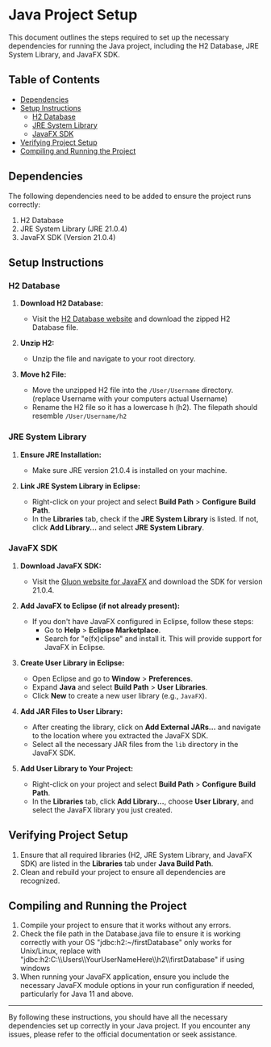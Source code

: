 # Java Project Setup

This document outlines the steps required to set up the necessary dependencies for running the Java project, including the H2 Database, JRE System Library, and JavaFX SDK.

## Table of Contents
- [Dependencies](#dependencies)
- [Setup Instructions](#setup-instructions)
  - [H2 Database](#h2-database)
  - [JRE System Library](#jre-system-library)
  - [JavaFX SDK](#javafx-sdk)
- [Verifying Project Setup](#verifying-project-setup)
- [Compiling and Running the Project](#compiling-and-running-the-project)

## Dependencies
The following dependencies need to be added to ensure the project runs correctly:
1. H2 Database
2. JRE System Library (JRE 21.0.4)
3. JavaFX SDK (Version 21.0.4)

## Setup Instructions

### H2 Database
1. **Download H2 Database:**
   - Visit the [H2 Database website](https://www.h2database.com/html/main.html) and download the zipped H2 Database file.
  
2. **Unzip H2:**
   - Unzip the file and navigate to your root directory.

3. **Move h2 File:**
   - Move the unzipped H2 file into the `/User/Username` directory. (replace Username with your computers actual Username)
   - Rename the H2 file so it has a lowercase h (h2). The filepath should resemble `/User/Username/h2`

### JRE System Library
1. **Ensure JRE Installation:**
   - Make sure JRE version 21.0.4 is installed on your machine.
  
2. **Link JRE System Library in Eclipse:**
   - Right-click on your project and select **Build Path** > **Configure Build Path**.
   - In the **Libraries** tab, check if the **JRE System Library** is listed. If not, click **Add Library...** and select **JRE System Library**.

### JavaFX SDK
1. **Download JavaFX SDK:**
   - Visit the [Gluon website for JavaFX](https://gluonhq.com/products/javafx/) and download the SDK for version 21.0.4.

2. **Add JavaFX to Eclipse (if not already present):**
   - If you don't have JavaFX configured in Eclipse, follow these steps:
     - Go to **Help** > **Eclipse Marketplace**.
     - Search for "e(fx)clipse" and install it. This will provide support for JavaFX in Eclipse.

3. **Create User Library in Eclipse:**
   - Open Eclipse and go to **Window** > **Preferences**.
   - Expand **Java** and select **Build Path** > **User Libraries**.
   - Click **New** to create a new user library (e.g., `JavaFX`).

4. **Add JAR Files to User Library:**
   - After creating the library, click on **Add External JARs...** and navigate to the location where you extracted the JavaFX SDK.
   - Select all the necessary JAR files from the `lib` directory in the JavaFX SDK.

5. **Add User Library to Your Project:**
   - Right-click on your project and select **Build Path** > **Configure Build Path**.
   - In the **Libraries** tab, click **Add Library...**, choose **User Library**, and select the JavaFX library you just created.

## Verifying Project Setup
1. Ensure that all required libraries (H2, JRE System Library, and JavaFX SDK) are listed in the **Libraries** tab under **Java Build Path**.
2. Clean and rebuild your project to ensure all dependencies are recognized.

## Compiling and Running the Project
1. Compile your project to ensure that it works without any errors.
2. Check the file path in the Database.java file to ensure it is working correctly with your OS "jdbc:h2:~/firstDatabase" only works for Unix/Linux, replace with "jdbc:h2:C:\\\\Users\\\\YourUserNameHere\\\\h2\\\\firstDatabase" if using windows
3. When running your JavaFX application, ensure you include the necessary JavaFX module options in your run configuration if needed, particularly for Java 11 and above.

---

By following these instructions, you should have all the necessary dependencies set up correctly in your Java project. If you encounter any issues, please refer to the official documentation or seek assistance.
